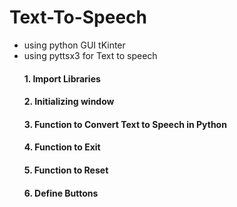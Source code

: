 # Text-To-Speech 

* using python GUI tKinter
* using pyttsx3 for Text to speech
  #### 1. Import Libraries
  #### 2. Initializing window
  #### 3. Function to Convert Text to Speech in Python
  #### 4. Function to Exit
  #### 5. Function to Reset
  #### 6. Define Buttons
